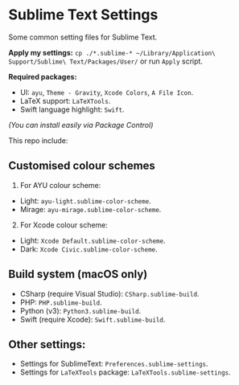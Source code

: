# Sublime Text Settings

Some common setting files for Sublime Text.

**Apply my settings:** `cp ./*.sublime-* ~/Library/Application\ Support/Sublime\ Text/Packages/User/` or run `Apply` script.

**Required packages:**
- UI: `ayu`, `Theme - Gravity`, `Xcode Colors`, `A File Icon`.
- LaTeX support: `LaTeXTools`.
- Swift language highlight: `Swift`.

*(You can install easily via Package Control)*

This repo include:

## Customised colour schemes

1. For AYU colour scheme:
- Light: `ayu-light.sublime-color-scheme`.
- Mirage: `ayu-mirage.sublime-color-scheme`.

2. For Xcode colour scheme:
- Light: `Xcode Default.sublime-color-scheme`.
- Dark: `Xcode Civic.sublime-color-scheme`.

## Build system (macOS only)
- CSharp (require Visual Studio): `CSharp.sublime-build`.
- PHP: `PHP.sublime-build`.
- Python (v3): `Python3.sublime-build`.
- Swift (require Xcode): `Swift.sublime-build`.

## Other settings:
- Settings for SublimeText: `Preferences.sublime-settings`.
- Settings for `LaTeXTools` package: `LaTeXTools.sublime-settings`.
